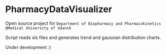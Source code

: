 PharmacyDataVisualizer
======================

Open source project for `Department of Biopharmacy and Pharmacokinetics
@Medical University of Gdansk`

Script reads xls files and generates trend and gaussian distribution charts.

Under development :)
